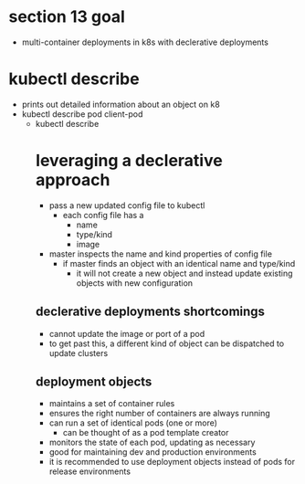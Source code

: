 # section 13 goal
- multi-container deployments in k8s with declerative deployments

# kubectl describe
- prints out detailed information about an object on k8
- kubectl describe pod client-pod
  - kubectl describe <object type> <object name>

# leveraging a declerative approach 
- pass a new updated config file to kubectl
  - each config file has a 
    - name
    - type/kind
    - image
- master inspects the name and kind properties of config file
  - if master finds an object with an identical name and type/kind
    - it will not create a new object and instead update existing objects with new configuration

## declerative deployments shortcomings
- cannot update the image or port of a pod
- to get past this, a different kind of object can be dispatched to update clusters

## deployment objects
- maintains a set of container rules
- ensures the right number of containers are always running
- can run a set of identical pods (one or more)
  - can be thought of as a pod template creator
- monitors the state of each pod, updating as necessary
- good for maintaining dev and production environments
- it is recommended to use deployment objects instead of pods for release environments